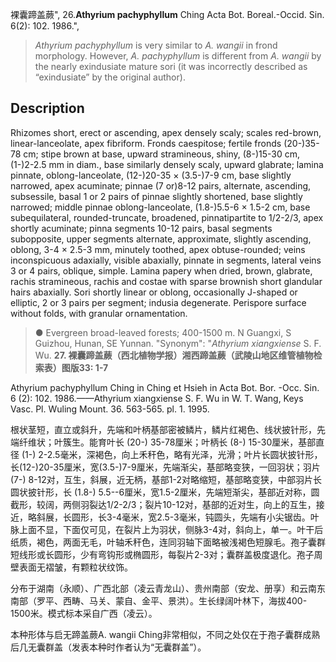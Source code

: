 裸囊蹄盖蕨",
26.**Athyrium pachyphyllum** Ching Acta Bot. Boreal.-Occid. Sin. 6(2): 102. 1986.",

> *Athyrium pachyphyllum* is very similar to *A. wangii* in frond morphology. However, *A. pachyphyllum* is different from *A. wangii* by the nearly exindusiate mature sori (it was incorrectly described as “exindusiate” by the original author).

## Description
Rhizomes short, erect or ascending, apex densely scaly; scales red-brown, linear-lanceolate, apex fibriform. Fronds caespitose; fertile fronds (20-)35-78 cm; stipe brown at base, upward stramineous, shiny, (8-)15-30 cm, (1-)2-2.5 mm in diam., base similarly densely scaly, upward glabrate; lamina pinnate, oblong-lanceolate, (12-)20-35 × (3.5-)7-9 cm, base slightly narrowed, apex acuminate; pinnae (7 or)8-12 pairs, alternate, ascending, subsessile, basal 1 or 2 pairs of pinnae slightly shortened, base slightly narrowed; middle pinnae oblong-lanceolate, (1.8-)5.5-6 × 1.5-2 cm, base subequilateral, rounded-truncate, broadened, pinnatipartite to 1/2-2/3, apex shortly acuminate; pinna segments 10-12 pairs, basal segments subopposite, upper segments alternate, approximate, slightly ascending, oblong, 3-4 × 2.5-3 mm, minutely toothed, apex obtuse-rounded; veins inconspicuous adaxially, visible abaxially, pinnate in segments, lateral veins 3 or 4 pairs, oblique, simple. Lamina papery when dried, brown, glabrate, rachis stramineous, rachis and costae with sparse brownish short glandular hairs abaxially. Sori shortly linear or oblong, occasionally J-shaped or elliptic, 2 or 3 pairs per segment; indusia degenerate. Perispore surface without folds, with granular ornamentation.

> ● Evergreen broad-leaved forests; 400-1500 m. N Guangxi, S Guizhou, Hunan, SE Yunnan.
  "Synonym": "*Athyrium xiangxiense* S. F. Wu.
**27. 裸囊蹄盖蕨（西北植物学报）湘西蹄盖蕨（武陵山地区维管植物检索表）图版33: 1-7**

Athyrium pachyphyllum Ching in Ching et Hsieh in Acta Bot. Bor. -Occ. Sin. 6 (2): 102. 1986.——Athyrium xiangxiense S. F. Wu in W. T. Wang, Keys Vasc. Pl. Wuling Mount. 36. 563-565. pl. 1. 1995.

根状茎短，直立或斜升，先端和叶柄基部密被鳞片，鳞片红褐色、线状披针形，先端纤维状；叶簇生。能育叶长 (20-) 35-78厘米；叶柄长 (8-) 15-30厘米，基部直径 (1-) 2-2.5毫米，深褐色，向上禾秆色，略有光泽，光滑；叶片长圆状披针形，长(12-)20-35厘米，宽(3.5-)7-9厘米，先端渐尖，基部略变狭，一回羽状；羽片 (7-) 8-12对，互生，斜展，近无柄，基部1-2对略缩短，基部略变狭，中部羽片长圆状披针形，长 (1.8-) 5.5--6厘米，宽1.5-2厘米，先端短渐尖，基部近对称，圆截形，较阔，两侧羽裂达1/2-2/3；裂片10-12对，基部的近对生，向上的互生，接近，略斜展，长圆形，长3-4毫米，宽2.5-3毫米，钝圆头，先端有小尖锯齿。叶脉上面不显，下面仅可见，在裂片上为羽状，侧脉3-4对，斜向上，单一。叶干后纸质，褐色，两面无毛，叶轴禾秆色，连同羽轴下面略被浅褐色短腺毛。孢子囊群短线形或长圆形，少有弯钩形或椭圆形，每裂片2-3对；囊群盖极度退化。孢子周壁表面无褶皱，有颗粒状纹饰。

分布于湖南（永顺）、广西北部（凌云青龙山）、贵州南部（安龙、册享）和云南东南部（罗平、西畴、马关、蒙自、金平、景洪）。生长绿阔叶林下，海拔400-1500米。模式标本采自广西（凌云）。

本种形体与启无蹄盖蕨A. wangii Ching非常相似，不同之处仅在于孢子囊群成熟后几无囊群盖（发表本种时作者认为“无囊群盖”）。
